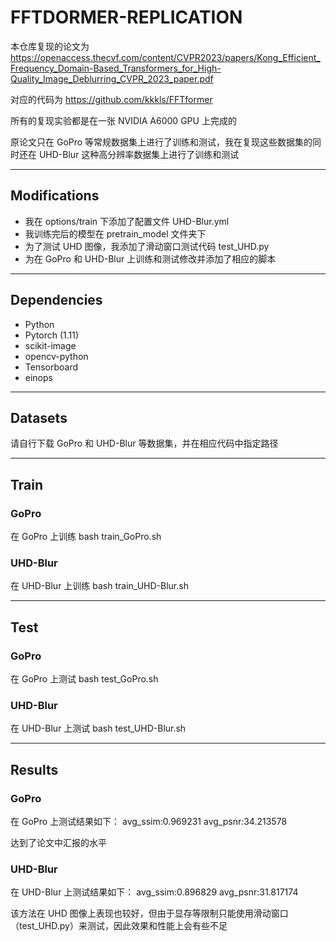 # FFTDORMER-REPLICATION
本仓库复现的论文为 https://openaccess.thecvf.com/content/CVPR2023/papers/Kong_Efficient_Frequency_Domain-Based_Transformers_for_High-Quality_Image_Deblurring_CVPR_2023_paper.pdf

对应的代码为 https://github.com/kkkls/FFTformer

所有的复现实验都是在一张 NVIDIA A6000 GPU 上完成的

原论文只在 GoPro 等常规数据集上进行了训练和测试，我在复现这些数据集的同时还在 UHD-Blur 这种高分辨率数据集上进行了训练和测试

---

## Modifications

- 我在 options/train 下添加了配置文件 UHD-Blur.yml
- 我训练完后的模型在 pretrain_model 文件夹下
- 为了测试 UHD 图像，我添加了滑动窗口测试代码 test_UHD.py   
- 为在 GoPro 和 UHD-Blur 上训练和测试修改并添加了相应的脚本

---

## Dependencies

- Python
- Pytorch (1.11)
- scikit-image
- opencv-python
- Tensorboard
- einops

---

## Datasets
请自行下载 GoPro 和 UHD-Blur 等数据集，并在相应代码中指定路径

---

## Train

### GoPro
在 GoPro 上训练 
bash train_GoPro.sh

### UHD-Blur
在 UHD-Blur 上训练 
bash train_UHD-Blur.sh

---

## Test

### GoPro
在 GoPro 上测试 
bash test_GoPro.sh

### UHD-Blur
在 UHD-Blur 上测试
bash test_UHD-Blur.sh

---

## Results

### GoPro
在 GoPro 上测试结果如下：
avg_ssim:0.969231
avg_psnr:34.213578

达到了论文中汇报的水平

### UHD-Blur
在 UHD-Blur 上测试结果如下：
avg_ssim:0.896829
avg_psnr:31.817174

该方法在 UHD 图像上表现也较好，但由于显存等限制只能使用滑动窗口（test_UHD.py）来测试，因此效果和性能上会有些不足
